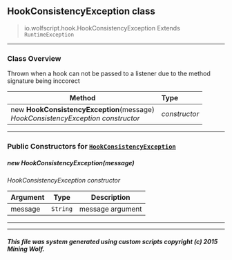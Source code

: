## HookConsistencyException __class__

>io.wolfscript.hook.HookConsistencyException
>Extends `RuntimeException`

---

### Class Overview

Thrown when a hook can not be passed to a listener due to the method signature being inccorect

Method | Type   
--- | :--- 
new __HookConsistencyException__(message) <br> _HookConsistencyException constructor_ | _constructor_



---

### Public Constructors for [`HookConsistencyException`](HookConsistencyException.md)

##### <a id='hookconsistencyexception'></a>new __HookConsistencyException__(message) 

_HookConsistencyException constructor_

Argument | Type | Description  
--- | --- | --- 
message | `String` | message argument

---
---


##### This file was system generated using custom scripts copyright (c) 2015 Mining Wolf.
	


